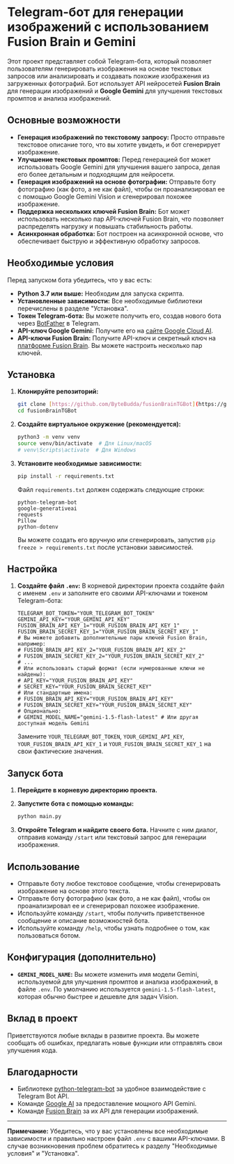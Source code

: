 # Telegram-бот для генерации изображений с использованием Fusion Brain и Gemini

Этот проект представляет собой Telegram-бота, который позволяет пользователям генерировать изображения на основе текстовых запросов или анализировать и создавать похожие изображения из загруженных фотографий. Бот использует API нейросетей **Fusion Brain** для генерации изображений и **Google Gemini** для улучшения текстовых промптов и анализа изображений.

## Основные возможности

* **Генерация изображений по текстовому запросу:** Просто отправьте текстовое описание того, что вы хотите увидеть, и бот сгенерирует изображение.
* **Улучшение текстовых промптов:** Перед генерацией бот может использовать Google Gemini для улучшения вашего запроса, делая его более детальным и подходящим для нейросети.
* **Генерация изображений на основе фотографии:** Отправьте боту фотографию (как фото, а не как файл), чтобы он проанализировал ее с помощью Google Gemini Vision и сгенерировал похожее изображение.
* **Поддержка нескольких ключей Fusion Brain:** Бот может использовать несколько пар API-ключей Fusion Brain, что позволяет распределять нагрузку и повышать стабильность работы.
* **Асинхронная обработка:** Бот построен на асинхронной основе, что обеспечивает быструю и эффективную обработку запросов.

## Необходимые условия

Перед запуском бота убедитесь, что у вас есть:

* **Python 3.7 или выше:** Необходим для запуска скрипта.
* **Установленные зависимости:** Все необходимые библиотеки перечислены в разделе "Установка".
* **Токен Telegram-бота:** Вы можете получить его, создав нового бота через [BotFather](https://t.me/BotFather) в Telegram.
* **API-ключ Google Gemini:** Получите его на [сайте Google Cloud AI](https://ai.google.dev/).
* **API-ключи Fusion Brain:** Получите API-ключ и секретный ключ на [платформе Fusion Brain](https://fusionbrain.ai/). Вы можете настроить несколько пар ключей.

## Установка

1.  **Клонируйте репозиторий:**
    ```bash
    git clone [https://github.com/ByteBudda/fusionBrainTGBot](https://github.com/ByteBudda/fusionBrainTGBot)
    cd fusionBrainTGBot
    ```

2.  **Создайте виртуальное окружение (рекомендуется):**
    ```bash
    python3 -m venv venv
    source venv/bin/activate  # Для Linux/macOS
    # venv\Scripts\activate  # Для Windows
    ```

3.  **Установите необходимые зависимости:**
    ```bash
    pip install -r requirements.txt
    ```
    Файл `requirements.txt` должен содержать следующие строки:
    ```
    python-telegram-bot
    google-generativeai
    requests
    Pillow
    python-dotenv
    ```
    Вы можете создать его вручную или сгенерировать, запустив `pip freeze > requirements.txt` после установки зависимостей.

## Настройка

1.  **Создайте файл `.env`:**
    В корневой директории проекта создайте файл с именем `.env` и заполните его своими API-ключами и токеном Telegram-бота:

    ```dotenv
    TELEGRAM_BOT_TOKEN="YOUR_TELEGRAM_BOT_TOKEN"
    GEMINI_API_KEY="YOUR_GEMINI_API_KEY"
    FUSION_BRAIN_API_KEY_1="YOUR_FUSION_BRAIN_API_KEY_1"
    FUSION_BRAIN_SECRET_KEY_1="YOUR_FUSION_BRAIN_SECRET_KEY_1"
    # Вы можете добавить дополнительные пары ключей Fusion Brain, например:
    # FUSION_BRAIN_API_KEY_2="YOUR_FUSION_BRAIN_API_KEY_2"
    # FUSION_BRAIN_SECRET_KEY_2="YOUR_FUSION_BRAIN_SECRET_KEY_2"
    # ...
    # Или использовать старый формат (если нумерованные ключи не найдены):
    # API_KEY="YOUR_FUSION_BRAIN_API_KEY"
    # SECRET_KEY="YOUR_FUSION_BRAIN_SECRET_KEY"
    # Или стандартные имена:
    # FUSION_BRAIN_API_KEY="YOUR_FUSION_BRAIN_API_KEY"
    # FUSION_BRAIN_SECRET_KEY="YOUR_FUSION_BRAIN_SECRET_KEY"
    # Опционально:
    # GEMINI_MODEL_NAME="gemini-1.5-flash-latest" # Или другая доступная модель Gemini
    ```
    Замените `YOUR_TELEGRAM_BOT_TOKEN`, `YOUR_GEMINI_API_KEY`, `YOUR_FUSION_BRAIN_API_KEY_1` и `YOUR_FUSION_BRAIN_SECRET_KEY_1` на свои фактические значения.

## Запуск бота

1.  **Перейдите в корневую директорию проекта.**
2.  **Запустите бота с помощью команды:**
    ```bash
    python main.py
    ```

3.  **Откройте Telegram и найдите своего бота.** Начните с ним диалог, отправив команду `/start` или текстовый запрос для генерации изображения.

## Использование

* Отправьте боту любое текстовое сообщение, чтобы сгенерировать изображение на основе этого текста.
* Отправьте боту фотографию (как фото, а не как файл), чтобы он проанализировал ее и сгенерировал похожее изображение.
* Используйте команду `/start`, чтобы получить приветственное сообщение и описание возможностей бота.
* Используйте команду `/help`, чтобы узнать подробнее о том, как пользоваться ботом.

## Конфигурация (дополнительно)

* **`GEMINI_MODEL_NAME`:** Вы можете изменить имя модели Gemini, используемой для улучшения промптов и анализа изображений, в файле `.env`. По умолчанию используется `gemini-1.5-flash-latest`, которая обычно быстрее и дешевле для задач Vision.

## Вклад в проект

Приветствуются любые вклады в развитие проекта. Вы можете сообщать об ошибках, предлагать новые функции или отправлять свои улучшения кода.


## Благодарности

* Библиотеке [python-telegram-bot](https://github.com/python-telegram-bot/python-telegram-bot) за удобное взаимодействие с Telegram Bot API.
* Команде [Google AI](https://ai.google.dev/) за предоставление мощного API Gemini.
* Команде [Fusion Brain](https://fusionbrain.ai/) за их API для генерации изображений.

---

**Примечание:** Убедитесь, что у вас установлены все необходимые зависимости и правильно настроен файл `.env` с вашими API-ключами. В случае возникновения проблем обратитесь к разделу "Необходимые условия" и "Установка".
